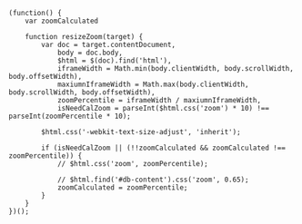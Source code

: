 	(function() {
		var zoomCalculated

		function resizeZoom(target) {
			var doc = target.contentDocument,
				body = doc.body,
				$html = $(doc).find('html'),
				iframeWidth = Math.min(body.clientWidth, body.scrollWidth, body.offsetWidth),
				maxiumnIframeWidth = Math.max(body.clientWidth, body.scrollWidth, body.offsetWidth),
				zoomPercentile = iframeWidth / maxiumnIframeWidth,
				isNeedCalZoom = parseInt($html.css('zoom') * 10) !== parseInt(zoomPercentile * 10);

			$html.css('-webkit-text-size-adjust', 'inherit');

			if (isNeedCalZoom || (!!zoomCalculated && zoomCalculated !== zoomPercentile)) {
				// $html.css('zoom', zoomPercentile);

				// $html.find('#db-content').css('zoom', 0.65);
				zoomCalculated = zoomPercentile;
			}
		}
	})();
